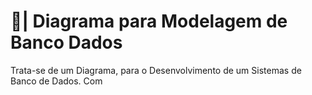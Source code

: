 # 🎲| Diagrama para Modelagem de Banco Dados

  Trata-se de um Diagrama, para o Desenvolvimento de um Sistemas de Banco de Dados. Com
 
